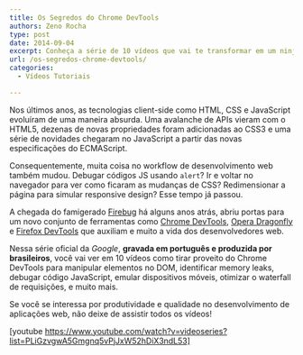 ```yaml
---
title: Os Segredos do Chrome DevTools
authors: Zeno Rocha
type: post
date: 2014-09-04
excerpt: Conheça a série de 10 vídeos que vai te transformar em um ninja em DevTools
url: /os-segredos-chrome-devtools/
categories:
  - Vídeos Tutoriais

---
```

Nos últimos anos, as tecnologias client-side como HTML, CSS e JavaScript evoluíram de uma maneira absurda. Uma avalanche de APIs vieram com o HTML5, dezenas de novas propriedades foram adicionadas ao CSS3 e uma série de novidades chegaram no JavaScript a partir das novas especificações do ECMAScript.

Consequentemente, muita coisa no workflow de desenvolvimento web também mudou. Debugar códigos JS usando `alert`? Ir e voltar no navegador para ver como ficaram as mudanças de CSS? Redimensionar a página para simular responsive design? Esse tempo já passou.

A chegada do famigerado [Firebug][1] há alguns anos atrás, abriu portas para um novo conjunto de ferramentas como [Chrome DevTools][2], [Opera Dragonfly][3] e [Firefox DevTools][4] que auxiliam e muito a vida dos desenvolvedores web.

Nessa série oficial da _Google_, **gravada em português e produzida por brasileiros**, você vai ver em 10 vídeos como tirar proveito do Chrome DevTools para manipular elementos no DOM, identificar memory leaks, debugar código JavaScript, emular dispositivos móveis, otimizar o waterfall de requisições, e muito mais.

Se você se interessa por produtividade e qualidade no desenvolvimento de aplicações web, não deixe de assistir todos os vídeos!

[youtube https://www.youtube.com/watch?v=videoseries?list=PLiGzvgwA5Gmgnq5vPjJxW52hDiX3ndL53]

 [1]: https://getfirebug.com/
 [2]: https://developer.chrome.com/devtools
 [3]: https://www.opera.com/dragonfly/
 [4]: https://developer.mozilla.org/en/docs/Tools